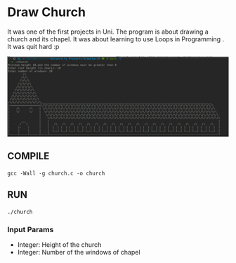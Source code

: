 # Draw Church
It was one of the first projects in Uni. The program is about drawing a church and its chapel. It was about learning to use Loops in Programming . It was quit hard :p 


![Church preview](https://github.com/NickAnge/University_Projects/blob/main/DrawChurch/church.png)

## COMPILE
    gcc -Wall -g church.c -o church

## RUN
    ./church

### Input Params
- Integer: Height of the church
- Integer: Number of the windows of chapel

